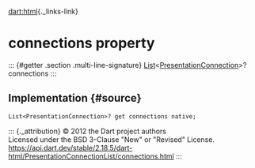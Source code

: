 [dart:html](../../dart-html/dart-html-library){._links-link}

connections property
====================

::: {#getter .section .multi-line-signature}
[List](../../dart-core/list-class)\<[PresentationConnection](../presentationconnection-class)\>?
connections
:::

Implementation {#source}
--------------

``` {.language-dart data-language="dart"}
List<PresentationConnection>? get connections native;
```

::: {._attribution}
© 2012 the Dart project authors\
Licensed under the BSD 3-Clause \"New\" or \"Revised\" License.\
<https://api.dart.dev/stable/2.18.5/dart-html/PresentationConnectionList/connections.html>
:::
